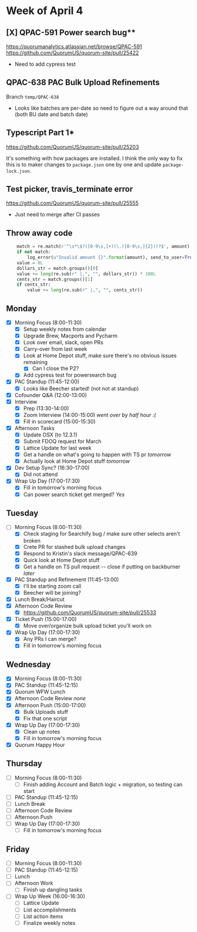 # Week of April 4

## [X] QPAC-591 Power search bug**
https://quorumanalytics.atlassian.net/browse/QPAC-591
https://github.com/QuorumUS/quorum-site/pull/25422
 * Need to add cypress test

## QPAC-638 PAC Bulk Upload Refinements
Branch `temp/QPAC-638`
 * Looks like batches are per-date so need to figure out a way around that (both BU date and batch date)

## Typescript Part 1*
https://github.com/QuorumUS/quorum-site/pull/25203

It's something with how packages are installed. I think the only way to fix this is to maker changes to `package.json` one by one and update `package-lock.json`.

## Test picker, travis_terminate error
https://github.com/QuorumUS/quorum-site/pull/25555
 * Just need to merge after CI passes

## Throw away code
```python
    match = re.match(r'^\s*\$?([0-9\s,]+)(\.([0-9\s,]{2}))?$', amount)
    if not match:
        log_error(u"Invalid amount {}".format(amount), send_to_user=True)
    value = 0L
    dollars_str = match.groups()[0]
    value += long(re.sub(r" |,", "", dollars_str)) * 100L
    cents_str = match.groups()[1]
    if cents_str:
        value += long(re.sub(r" |,", "", cents_str))
```

## Monday
 - [x] Morning Focus (8:00-11:30)
	 - [x] Setup weekly notes from calendar
	 - [x] Upgrade Brew, Macports and Pycharm
	 - [x] Look over email, slack, open PRs
	 - [x] Carry-over from last week
	 - [x] Look at Home Depot stuff, make sure there's no obvious issues remaining
		 - [x] Can I close the P2?
	 - [x] Add cypress test for powersearch bug
 - [x] PAC Standup (11:45-12:00)
	 - [x] Looks like Beecher started! (not not at standup)
 - [x] Cofounder Q&A (12:00-13:00)
 - [x] Interview
	 - [x] Prep (13:30-14:00)
	 - [x] Zoom Interview (14:00-15:00) *went over by half hour :(*
	 - [x] Fill in scorecard (15:00-15:30)
 - [x] Afternoon Tasks
	 - [x] Update OSX (to 12.3.1)
	 - [x] Submit FDOQ request for March
	 - [x] Lattice Update for last week
	 - [x] Get a handle on what's going to happen with TS pr *tomorrow*
	 - [x] Actually look at Home Depot stuff *tomorrow*
 - [x] Dev Setup Sync? (16:30-17:00)
	 - [x] Did not attend
 - [x] Wrap Up Day (17:00-17:30)
	 - [x] Fill in tomorrow's morning focus
	 - [x] Can power search ticket get merged? *Yes*

## Tuesday
 - [ ] Morning Focus (8:00-11:30)
	 - [x] Check staging for Searchify bug / make sure other selects aren't broken
	 - [x] Crete PR for stashed bulk upload changes
	 - [x] Respond to Kristin's slack message/QPAC-639
	 - [x] Quick look at Home Depot stuff
	 - [x] Get a handle on TS pull request -- close if putting on backburner *later*
 - [x] PAC Standup and Refinement (11:45-13:00)
	 - [x] I'll be starting zoom call
	 - [x] Beecher will be joining?
 - [x] Lunch Break/Haircut
 - [x] Afternoon Code Review
	 - [x] https://github.com/QuorumUS/quorum-site/pull/25533
 - [x] Ticket Push (15:00-17:00)
	 - [x] Move over/organize bulk upload ticket you'll work on
 - [x] Wrap Up Day (17:00-17:30)
	 - [x] Any PRs I can merge?
	 - [x] Fill in tomorrow's morning focus

## Wednesday
 - [x] Morning Focus (8:00-11:30)
 - [x] PAC Standup (11:45-12:15)
 - [x] Quorum WFW Lunch
 - [x] Afternoon Code Review *none*
 - [x] Afternoon Push (15:00-17:00)
	 - [x] Bulk Uploads stuff
	 - [x] Fix that one script
 - [x] Wrap Up Day (17:00-17:30)
	 - [x] Clean up notes
	 - [x] Fill in tomorrow's morning focus
 - [x] Quorum Happy Hour

## Thursday
 - [ ] Morning Focus (8:00-11:30)
	 - [ ] Finish adding Account and Batch logic + migration, so testing can start
 - [ ] PAC Standup (11:45-12:15)
 - [ ] Lunch Break
 - [ ] Afternoon Code Review
 - [ ] Afternoon Push
 - [ ] Wrap Up Day (17:00-17:30)
	 - [ ] Fill in tomorrow's morning focus

## Friday
 - [ ] Morning Focus (8:00-11:30)
 - [ ] PAC Standup (11:45-12:15)
 - [ ] Lunch
 - [ ] Afternoon Work
	 - [ ] Finish up dangling tasks
 - [ ] Wrap Up Week (16:00-16:30)
	 - [ ] Lattice Update
	 - [ ] List accomplishments
	 - [ ] List action items
	 - [ ] Finalize weekly notes